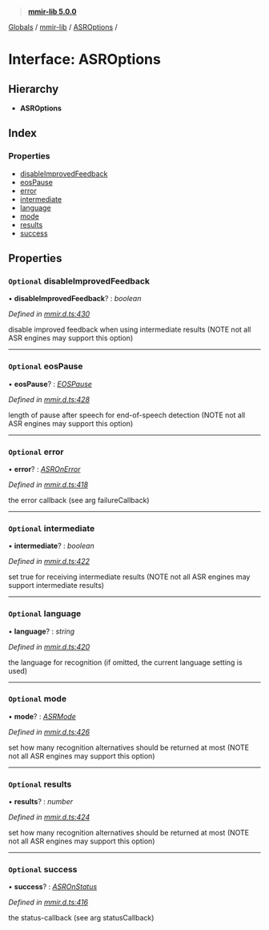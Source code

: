 > **[mmir-lib 5.0.0](../README.md)**

[Globals](../README.md) / [mmir-lib](../modules/mmir_lib.md) / [ASROptions](mmir_lib.asroptions.md) /

# Interface: ASROptions

## Hierarchy

* **ASROptions**

## Index

### Properties

* [disableImprovedFeedback](mmir_lib.asroptions.md#optional-disableimprovedfeedback)
* [eosPause](mmir_lib.asroptions.md#optional-eospause)
* [error](mmir_lib.asroptions.md#optional-error)
* [intermediate](mmir_lib.asroptions.md#optional-intermediate)
* [language](mmir_lib.asroptions.md#optional-language)
* [mode](mmir_lib.asroptions.md#optional-mode)
* [results](mmir_lib.asroptions.md#optional-results)
* [success](mmir_lib.asroptions.md#optional-success)

## Properties

### `Optional` disableImprovedFeedback

• **disableImprovedFeedback**? : *boolean*

*Defined in [mmir.d.ts:430](../../mmir.d.ts#L430)*

disable improved feedback when using intermediate results (NOTE not all ASR engines may support this option)

___

### `Optional` eosPause

• **eosPause**? : *[EOSPause](../modules/mmir_lib.md#eospause)*

*Defined in [mmir.d.ts:428](../../mmir.d.ts#L428)*

length of pause after speech for end-of-speech detection (NOTE not all ASR engines may support this option)

___

### `Optional` error

• **error**? : *[ASROnError](../modules/mmir_lib.md#asronerror)*

*Defined in [mmir.d.ts:418](../../mmir.d.ts#L418)*

the error callback (see arg failureCallback)

___

### `Optional` intermediate

• **intermediate**? : *boolean*

*Defined in [mmir.d.ts:422](../../mmir.d.ts#L422)*

set true for receiving intermediate results (NOTE not all ASR engines may support intermediate results)

___

### `Optional` language

• **language**? : *string*

*Defined in [mmir.d.ts:420](../../mmir.d.ts#L420)*

the language for recognition (if omitted, the current language setting is used)

___

### `Optional` mode

• **mode**? : *[ASRMode](../modules/mmir_lib.md#asrmode)*

*Defined in [mmir.d.ts:426](../../mmir.d.ts#L426)*

set how many recognition alternatives should be returned at most (NOTE not all ASR engines may support this option)

___

### `Optional` results

• **results**? : *number*

*Defined in [mmir.d.ts:424](../../mmir.d.ts#L424)*

set how many recognition alternatives should be returned at most (NOTE not all ASR engines may support this option)

___

### `Optional` success

• **success**? : *[ASROnStatus](../modules/mmir_lib.md#asronstatus)*

*Defined in [mmir.d.ts:416](../../mmir.d.ts#L416)*

the status-callback (see arg statusCallback)